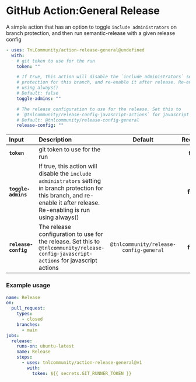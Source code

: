 <!-- start title -->

# GitHub Action:General Release

<!-- end title -->
<!-- start description -->

A simple action that has an option to toggle `include administrators` on branch protection, and then run semantic-release with a given release config

<!-- end description -->
<!-- start contents -->
<!-- end contents -->
<!-- start usage -->

```yaml
- uses: TnLCommunity/action-release-general@undefined
  with:
    # git token to use for the run
    token: ""

    # If true, this action will disable the `include administrators` setting in branch
    # protection for this branch, and re-enable it after release. Re-enabling is run
    # using always()
    # Default: false
    toggle-admins: ""

    # The release configuration to use for the release. Set this to
    # `@tnlcommunity/release-config-javascript-actions` for javascript actions
    # Default: @tnlcommunity/release-config-general
    release-config: ""
```

<!-- end usage -->
<!-- start inputs -->

| **Input**            | **Description**                                                                                                                                                                |              **Default**               | **Required** |
| :------------------- | :----------------------------------------------------------------------------------------------------------------------------------------------------------------------------- | :------------------------------------: | :----------: |
| **`token`**          | git token to use for the run                                                                                                                                                   |                                        |   **true**   |
| **`toggle-admins`**  | If true, this action will disable the `include administrators` setting in branch protection for this branch, and re-enable it after release. Re-enabling is run using always() |                                        |  **false**   |
| **`release-config`** | The release configuration to use for the release. Set this to `@tnlcommunity/release-config-javascript-actions` for javascript actions                                         | `@tnlcommunity/release-config-general` |  **false**   |

<!-- end inputs -->
<!-- start outputs -->
<!-- end outputs -->
<!-- start examples -->

### Example usage

```yaml
name: Release
on:
  pull_request:
    types:
      - closed
    branches:
      - main
jobs:
  release:
    runs-on: ubuntu-latest
    name: Release
    steps:
      - uses: tnlcommunity/action-release-general@v1
        with:
          token: ${{ secrets.GIT_RUNNER_TOKEN }}
```

<!-- end examples -->
<!-- start [.github/ghdocs/examples/] -->
<!-- end [.github/ghdocs/examples/] -->
